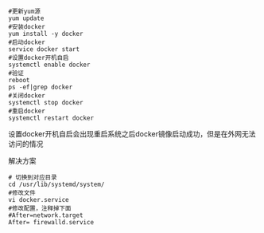 ```shell
#更新yum源
yum update
#安装docker
yum install -y docker
#启动docker
service docker start
#设置docker开机自启
systemctl enable docker
#验证
reboot
ps -ef|grep docker
#关闭docker
systemctl stop docker
#重启docker
systemctl restart docker
```

设置docker开机自启会出现重启系统之后docker镜像启动成功，但是在外网无法访问的情况

解决方案

```shell
# 切换到对应目录
cd /usr/lib/systemd/system/
#修改文件
vi docker.service
#修改配置，注释掉下面
#After=network.target
After= firewalld.service
```

